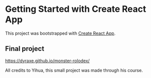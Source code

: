 # Getting Started with Create React App

This project was bootstrapped with [Create React App](https://github.com/facebook/create-react-app).

## Final project
https://dyraxe.github.io/monster-rolodex/

All credits to Yihua, this small project was made through his course.


